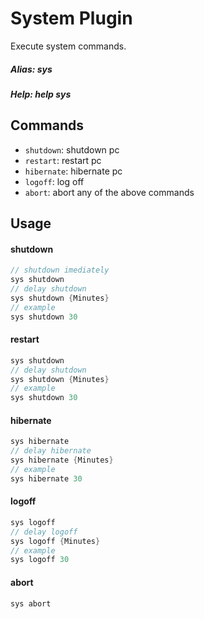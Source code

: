 # System Plugin
Execute system commands.

##### Alias: sys
##### Help: help sys

## Commands
- ```shutdown```: shutdown pc
- ```restart```: restart pc
- ```hibernate```: hibernate pc
- ```logoff```: log off
- ```abort```: abort any of the above commands

## Usage
#### shutdown
```cs
// shutdown imediately
sys shutdown
// delay shutdown
sys shutdown {Minutes}
// example
sys shutdown 30
```
#### restart
```cs
sys shutdown
// delay shutdown
sys shutdown {Minutes}
// example
sys shutdown 30
```
#### hibernate
```cs
sys hibernate
// delay hibernate
sys hibernate {Minutes}
// example
sys hibernate 30
```
#### logoff
```cs
sys logoff
// delay logoff
sys logoff {Minutes}
// example
sys logoff 30
```
#### abort
```cs
sys abort
```